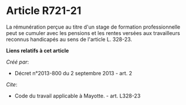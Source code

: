 # Article R721-21

La rémunération perçue au titre d'un stage de formation professionnelle peut se cumuler avec les pensions et les rentes
versées aux travailleurs reconnus handicapés au sens de l'article L. 328-23.

**Liens relatifs à cet article**

_Créé par_:

  - Décret n°2013-800 du 2 septembre 2013 - art. 2

_Cite_:

  - Code du travail applicable à Mayotte. - art. L328-23
